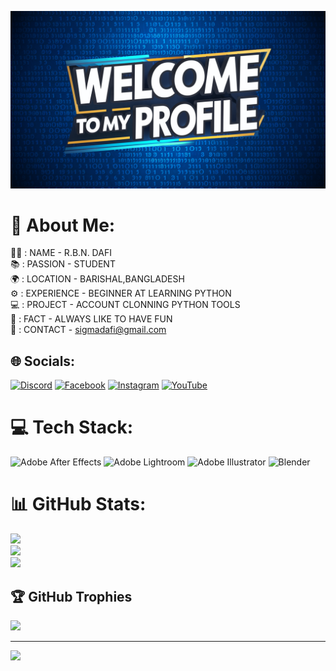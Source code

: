 ![logo](https://github.com/DAFI-707/DAFI-707/blob/main/eGy3m6DdQg-lg88Gf7IYjA.png)
# 💫 About Me:
🥷🏻 : NAME - R.B.N. DAFI  <br>📚 : PASSION - STUDENT  <br>🌍 : LOCATION - BARISHAL,BANGLADESH  <br>⚙️ : EXPERIENCE - BEGINNER AT LEARNING PYTHON  <br>💻 : PROJECT - ACCOUNT CLONNING PYTHON TOOLS  <br>🔔 : FACT - ALWAYS LIKE TO HAVE FUN  <br>📩 : CONTACT - sigmadafi@gmail.com 


## 🌐 Socials:
[![Discord](https://img.shields.io/badge/Discord-%237289DA.svg?logo=discord&logoColor=white)](https://discord.gg/jWPSnYpbPG ) [![Facebook](https://img.shields.io/badge/Facebook-%231877F2.svg?logo=Facebook&logoColor=white)](https://facebook.com/rbn.dafi69) [![Instagram](https://img.shields.io/badge/Instagram-%23E4405F.svg?logo=Instagram&logoColor=white)](https://instagram.com/rbn.dafi69) [![YouTube](https://img.shields.io/badge/YouTube-%23FF0000.svg?logo=YouTube&logoColor=white)](https://youtube.com/@UCbhzLwq29PLz_uglLjhCvpQ ) 

# 💻 Tech Stack:
![Adobe After Effects](https://img.shields.io/badge/Adobe%20After%20Effects-9999FF.svg?style=plastic&logo=Adobe%20After%20Effects&logoColor=white) ![Adobe Lightroom](https://img.shields.io/badge/Adobe%20Lightroom-31A8FF.svg?style=plastic&logo=Adobe%20Lightroom&logoColor=white) ![Adobe Illustrator](https://img.shields.io/badge/adobe%20illustrator-%23FF9A00.svg?style=plastic&logo=adobe%20illustrator&logoColor=white) ![Blender](https://img.shields.io/badge/blender-%23F5792A.svg?style=plastic&logo=blender&logoColor=white)
# 📊 GitHub Stats:
![](https://github-readme-stats.vercel.app/api?username=DAFI-707&theme=midnight-purple&hide_border=false&include_all_commits=false&count_private=false)<br/>
![](https://github-readme-streak-stats.herokuapp.com/?user=DAFI-707&theme=midnight-purple&hide_border=false)<br/>
![](https://github-readme-stats.vercel.app/api/top-langs/?username=DAFI-707&theme=midnight-purple&hide_border=false&include_all_commits=false&count_private=false&layout=compact)

## 🏆 GitHub Trophies
![](https://github-profile-trophy.vercel.app/?username=DAFI-707&theme=juicyfresh&no-frame=false&no-bg=true&margin-w=4)

---
[![](https://visitcount.itsvg.in/api?id=DAFI-707&icon=1&color=12)](https://visitcount.itsvg.in)
